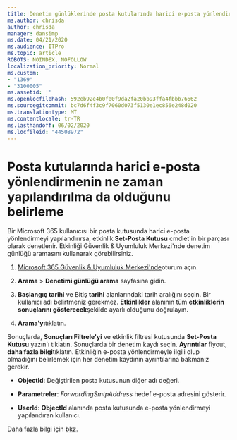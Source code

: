 ```yaml
---
title: Denetim günlüklerinde posta kutularında harici e-posta yönlendirmeyi tanımlama
ms.author: chrisda
author: chrisda
manager: dansimp
ms.date: 04/21/2020
ms.audience: ITPro
ms.topic: article
ROBOTS: NOINDEX, NOFOLLOW
localization_priority: Normal
ms.custom:
- "1369"
- "3100005"
ms.assetid: ''
ms.openlocfilehash: 592eb92e4b0fe0f9da2fa20bb93ffa4fbbb76662
ms.sourcegitcommit: bc7d6f4f3c9f7060d073f5130e1ec856e248d020
ms.translationtype: MT
ms.contentlocale: tr-TR
ms.lasthandoff: 06/02/2020
ms.locfileid: "44508972"
---
```

# <a name="identify-when-external-email-forwarding-is-configured-on-mailboxes"></a>Posta kutularında harici e-posta yönlendirmenin ne zaman yapılandırılma da olduğunu belirleme

Bir Microsoft 365 kullanıcısı bir posta kutusunda harici e-posta yönlendirmeyi yapılandırırsa, etkinlik **Set-Posta Kutusu** cmdlet'in bir parçası olarak denetlenir. Etkinliği Güvenlik & Uyumluluk Merkezi'nde denetim günlüğü aramasını kullanarak görebilirsiniz.

1. [Microsoft 365 Güvenlik & Uyumluluk Merkezi'nde](https://protection.office.com/)oturum açın.

2. **Arama**  >  **Denetimi günlüğü arama** sayfasına gidin.

3. **Başlangıç tarihi** ve Bitiş **tarihi** alanlarındaki tarih aralığını seçin. Bir kullanıcı adı belirtmeniz gerekmez. **Etkinlikler** alanının tüm **etkinliklerin sonuçlarını gösterecek**şekilde ayarlı olduğunu doğrulayın.

4. **Arama'yı**tıklatın.

Sonuçlarda, **Sonuçları Filtrele'yi** ve etkinlik filtresi kutusunda **Set-Posta Kutusu** yazın'ı tıklatın. Sonuçlarda bir denetim kaydı seçin. **Ayrıntılar** flyout, **daha fazla bilgi**tıklatın. Etkinliğin e-posta yönlendirmeyle ilgili olup olmadığını belirlemek için her denetim kaydının ayrıntılarına bakmanız gerekir.

- **ObjectId**: Değiştirilen posta kutusunun diğer adı değeri.

- **Parametreler**: _ForwardingSmtpAddress_ hedef e-posta adresini gösterir.

- **UserId**: **ObjectId** alanında posta kutusunda e-posta yönlendirmeyi yapılandıran kullanıcı.

Daha fazla bilgi için [bkz.](https://docs.microsoft.com/microsoft-365/compliance/auditing-troubleshooting-scenarios#determine-who-set-up-email-forwarding-for-a-mailbox)

